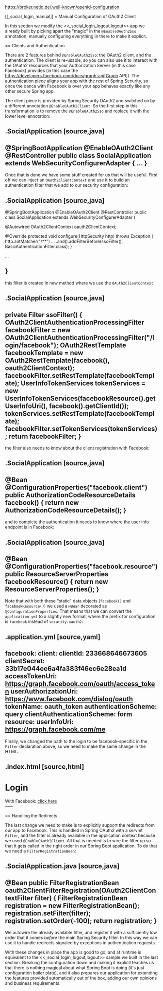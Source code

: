 https://broker.netid.de/.well-known/openid-configuration

[[_social_login_manual]]
= Manual Configuration of OAuth2 Client

In this section we modify the <<_social_login_logout,logout>> app we
already built by picking apart the "magic" in the `@EnableOAuth2Sso`
annotation, manually configuring everything in there to make it
explicit.

== Clients and Authentication

There are 2 features behind `@EnableOAuth2Sso`: the OAuth2 client, and
the authentication. The client is re-usable, so you can also use it to
interact with the OAuth2 resources that your Authorization Server (in
this case Facebook) provides (in this case the
https://developers.facebook.com/docs/graph-api[Graph API]). The
authentication piece aligns your app with the rest of Spring Security,
so once the dance with Facebook is over your app behaves exactly like
any other secure Spring app.

The client piece is provided by Spring Security OAuth2 and switched on
by a different annotation `@EnableOAuth2Client`. So the first step in
this transformation is to remove the `@EnableOAuth2Sso` and replace it
with the lower level annotation:

.SocialApplication
[source,java]
----
@SpringBootApplication
@EnableOAuth2Client
@RestController
public class SocialApplication extends WebSecurityConfigurerAdapter {
  ...
}
----

Once that is done we have some stuff created for us that will be
useful. First off we can inject an `OAuth2ClientContext` and use it to
build an authentication filter that we add to our security
configuration:

.SocialApplication
[source,java]
----
@SpringBootApplication
@EnableOAuth2Client
@RestController
public class SocialApplication extends WebSecurityConfigurerAdapter {

  @Autowired
  OAuth2ClientContext oauth2ClientContext;

  @Override
  protected void configure(HttpSecurity http) throws Exception {
    http.antMatcher("/**")
      ...
      .and().addFilterBefore(ssoFilter(), BasicAuthenticationFilter.class);
  }

  ...

}
----

this filter is created in new method where we use the `OAuth2ClientContext`:

.SocialApplication
[source,java]
----
private Filter ssoFilter() {
  OAuth2ClientAuthenticationProcessingFilter facebookFilter = new OAuth2ClientAuthenticationProcessingFilter("/login/facebook");
  OAuth2RestTemplate facebookTemplate = new OAuth2RestTemplate(facebook(), oauth2ClientContext);
  facebookFilter.setRestTemplate(facebookTemplate);
  UserInfoTokenServices tokenServices = new UserInfoTokenServices(facebookResource().getUserInfoUri(), facebook().getClientId());
  tokenServices.setRestTemplate(facebookTemplate);
  facebookFilter.setTokenServices(tokenServices);
  return facebookFilter;
}
----

the filter also needs to know about the client registration with Facebook:

.SocialApplication
[source,java]
----

  @Bean
  @ConfigurationProperties("facebook.client")
  public AuthorizationCodeResourceDetails facebook() {
    return new AuthorizationCodeResourceDetails();
  }
----

and to complete the authentication it needs to know where the user
info endpoint is in Facebook:

.SocialApplication
[source,java]
----
  @Bean
  @ConfigurationProperties("facebook.resource")
  public ResourceServerProperties facebookResource() {
    return new ResourceServerProperties();
  }
----

Note that with both these "static" data objects (`facebook()` and
`facebookResource()`) we used a `@Bean` decorated as
`@ConfigurationProperties`. That means that we can convert the
`application.yml` to a slightly new format, where the prefix for
configuration is `facebook` instead of `security.oauth2`:

.application.yml
[source,yaml]
----
facebook:
  client:
    clientId: 233668646673605
    clientSecret: 33b17e044ee6a4fa383f46ec6e28ea1d
    accessTokenUri: https://graph.facebook.com/oauth/access_token
    userAuthorizationUri: https://www.facebook.com/dialog/oauth
    tokenName: oauth_token
    authenticationScheme: query
    clientAuthenticationScheme: form
  resource:
    userInfoUri: https://graph.facebook.com/me      
----

Finally, we changed the path to the login to be facebook-specific in the 
`Filter` declaration above, so we need to make the same change in the
HTML:

.index.html
[source,html]
----
<h1>Login</h1>
<div class="container unauthenticated">
	<div>
	With Facebook: <a href="/login/facebook">click here</a>
	</div>
</div>
----

== Handling the Redirects

The last change we need to make is to explicitly support the redirects
from our app to Facebook. This is handled in Spring OAuth2 with a
servlet `Filter`, and the filter is already available in the
application context because we used `@EnableOAuth2Client`. All that is
needed is to wire the filter up so that it gets called in the right
order in our Spring Boot application. To do that we need a
`FilterRegistrationBean`:

.SocialApplication.java
[source,java]
----
@Bean
	public FilterRegistrationBean<OAuth2ClientContextFilter> oauth2ClientFilterRegistration(OAuth2ClientContextFilter filter) {
		FilterRegistrationBean<OAuth2ClientContextFilter> registration = new FilterRegistrationBean<OAuth2ClientContextFilter>();
		registration.setFilter(filter);
		registration.setOrder(-100);
		return registration;
	}
----

We autowire the already available filter, and register it with a
sufficiently low order that it comes *before* the main Spring Security
filter. In this way we can use it to handle redirects signaled by
exceptions in authentication requests.

With these changes in place the app is good to go, and at runtime is
equivalent to the <<_social_login_logout,logout>> sample we built in
the last section. Breaking the configuration down and making it
explicit teaches us that there is nothing magical about what Spring
Boot is doing (it's just configuration boiler plate), and it also
prepares our application for extending the features provided
automatically out of the box, adding our own opinions and business
requirements.
